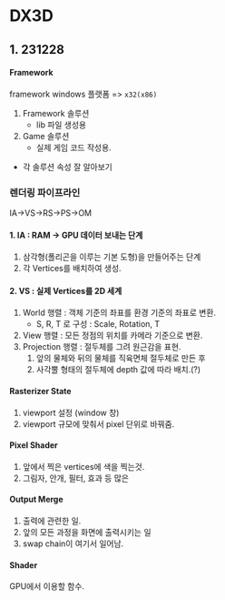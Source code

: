 # DX3D

## 1. 231228

#### Framework

framework windows 플랫폼 => `x32(x86)`

1. Framework 솔루션
    - lib 파일 생성용
2. Game 솔루션
    - 실제 게임 코드 작성용.
- 각 솔루션 속성 잘 알아보기

### 렌더링 파이프라인

IA->VS->RS->PS->OM

#### 1. IA : RAM -> GPU 데이터 보내는 단계
1. 삼각형(폴리곤을 이루는 기본 도형)을 만들어주는 단계
2. 각 Vertices를 배치하여 생성.

#### 2. VS : 실제 Vertices를 2D 세계
1. World 행렬 : 객체 기준의 좌표를 환경 기준의 좌표로 변환.
    - S, R, T 로 구성 : Scale, Rotation, T
2. View 행렬 : 모든 정점의 위치를 카메라 기준으로 변환.
3. Projection 행렬 : 절두체를 그려 원근감을 표현.
    1. 앞의 물체와 뒤의 물체를 직육면체 절두체로 만든 후
    2. 사각뿔 형태의 절두체에 depth 값에 따라 배치.(?)

#### Rasterizer State
1. viewport 설정 (window 창)
2. viewport 규모에 맞춰서 pixel 단위로 바꿔줌.

#### Pixel Shader
1. 앞에서 찍은 vertices에 색을 찍는것.
2. 그림자, 안개, 필터, 효과 등 많은

#### Output Merge
1. 출력에 관련한 일.
2. 앞의 모든 과정을 화면에 출력시키는 일
3. swap chain이 여기서 일어남.

#### Shader
GPU에서 이용할 함수.

